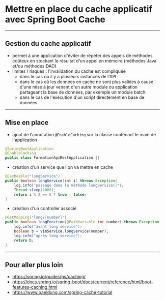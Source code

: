 # Mettre en place du cache applicatif avec Spring Boot Cache

----

## Gestion du cache applicatif

- permet à une application d'éviter de répéter des appels de méthodes coûteux en stockant le résultat d'un appel en mémoire (méthodes Java et/ou méthodes DAO)
- limites / risques : l'invalidation du cache est compliquée
    - dans le cas où il y a plusieurs instances de l'API
    - dans le cas où les données en cache ne sont plus valides à cause d'une mise à jour venant d'un autre module ou application partageant la base de données, par exemple un module batch
    - dans le cas de l'exécution d'un script directement en base de données

----

## Mise en place

- ajout de l'annotation `@EnableCaching` sur la classe contenant le main de l'application

```java
@SpringBootApplication
@EnableCaching
public class FormationApiRestApplication {}
```

- création d'un service que l'on va mettre en cache

```java
@Cacheable("longService")
public boolean longService(int i) throws Exception{
    log.info("passage dans la méthode longService()");
    Thread.sleep(2000);
    return i % 2 == 0 ? true : false;
}
```

- création d'un controller associé

```java
@GetMapping("long/{number}")
public boolean longFonction(@PathVariable int number) throws Exception {
    log.info("avant long service");
    boolean b = vinService.longService(number);
    log.info("après long service");
    return b;
}
```

----

## Pour aller plus loin

- https://spring.io/guides/gs/caching/
- https://docs.spring.io/spring-boot/docs/current/reference/html/boot-features-caching.html
- https://www.baeldung.com/spring-cache-tutorial